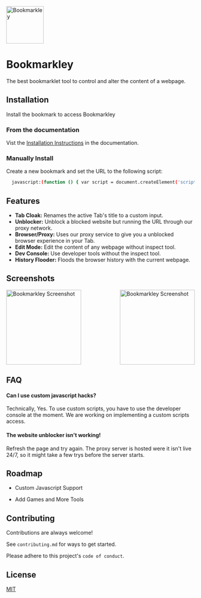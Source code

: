 
<a href="https://bookmarkley.netlify.app/">
    <img alt="Bookmarkley" src="https://github.com/CleverCarpet/Bookmarkley/blob/main/icon864.png?raw=true" width="100" />
</a>

# Bookmarkley

The best bookmarklet tool to control and alter the content of a webpage.

## Installation

Install the bookmark to access Bookmarkley

### From the documentation

Vist the [Installation Instructions](https://bookmarkley.carbondev.cf/documentation#section1-1) in the documentation.

### Manually Install

Create a new bookmark and set the URL to the following script:

```bash
  javascript:(function () { var script = document.createElement('script'); script.src = 'https://bookservice.carboncdn.cf/bookmarkley.js'; document.head.appendChild(script); }())
```
    
## Features

- **Tab Cloak:** Renames the active Tab's title to a custom input.
- **Unblocker:** Unblock a blocked website but running the URL through our proxy network.
- **Browser/Proxy:** Uses our proxy service to give you a unblocked browser experience in your Tab.
- **Edit Mode:** Edit the content of any webpage without inspect tool.
- **Dev Console:** Use developer tools without the inspect tool.
- **History Flooder:** Floods the browser history with the current webpage.



## Screenshots

<img alt="Bookmarkley Screenshot" src="https://bookmarkley.carbondev.cf/src/demo-Main.png" width="200" />

<img alt="Bookmarkley Screenshot" src="https://bookmarkley.carbondev.cf/src/demo-UseBmk.gif" width="200"  style="float:right;"/>


## FAQ

#### Can I use custom javascript hacks?

Technically, Yes. To use custom scripts, you have to use the developer console at the moment. We are working on implementing a custom scripts access.

#### The website unblocker isn't working!

Refresh the page and try again. The proxy server is hosted were it isn't live 24/7, so it might take a few trys before the server starts.

## Roadmap

- Custom Javascript Support

- Add Games and More Tools


## Contributing

Contributions are always welcome!

See `contributing.md` for ways to get started.

Please adhere to this project's `code of conduct`.


## License

[MIT](https://choosealicense.com/licenses/mit/)

